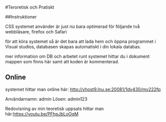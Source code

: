 ﻿#Teroretisk och Pratiskt  

##Instruktioner 

CSS systemet använder är just nu bara optimerad för följande två webbläsare, firefox och Safari

för att köra systemet så är det bara att lada hem och öppna programmet i Visual studios, databasen skapas automatiskt i din lokala databas.

mer information om DB och arbetet runt systemet hittar du i dokument mappen som finns här samt att koden är kommenterad.  

## Online

systemet hittar man online här: http://vhost9.lnu.se:20081/1dv430/mv222fp


Användarnamn: admin 
Lösen: admin123

Redovisning av min teoretisk uppsats hittar man här:https://youtu.be/PFhpJbLoOqM


​
